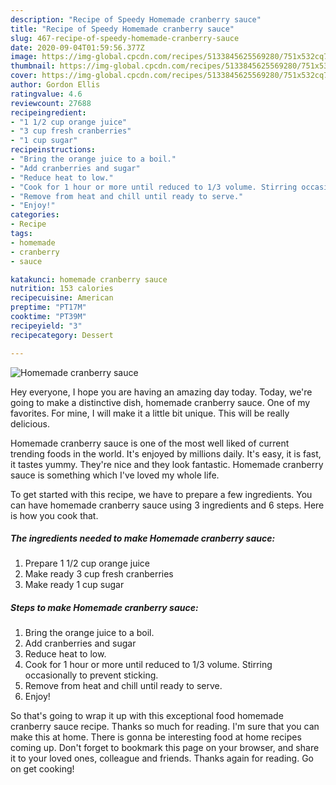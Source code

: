 ```yaml
---
description: "Recipe of Speedy Homemade cranberry sauce"
title: "Recipe of Speedy Homemade cranberry sauce"
slug: 467-recipe-of-speedy-homemade-cranberry-sauce
date: 2020-09-04T01:59:56.377Z
image: https://img-global.cpcdn.com/recipes/5133845625569280/751x532cq70/homemade-cranberry-sauce-recipe-main-photo.jpg
thumbnail: https://img-global.cpcdn.com/recipes/5133845625569280/751x532cq70/homemade-cranberry-sauce-recipe-main-photo.jpg
cover: https://img-global.cpcdn.com/recipes/5133845625569280/751x532cq70/homemade-cranberry-sauce-recipe-main-photo.jpg
author: Gordon Ellis
ratingvalue: 4.6
reviewcount: 27688
recipeingredient:
- "1 1/2 cup orange juice"
- "3 cup fresh cranberries"
- "1 cup sugar"
recipeinstructions:
- "Bring the orange juice to a boil."
- "Add cranberries and sugar"
- "Reduce heat to low."
- "Cook for 1 hour or more until reduced to 1/3 volume. Stirring occasionally to prevent sticking."
- "Remove from heat and chill until ready to serve."
- "Enjoy!"
categories:
- Recipe
tags:
- homemade
- cranberry
- sauce

katakunci: homemade cranberry sauce 
nutrition: 153 calories
recipecuisine: American
preptime: "PT17M"
cooktime: "PT39M"
recipeyield: "3"
recipecategory: Dessert

---
```



![Homemade cranberry sauce](https://img-global.cpcdn.com/recipes/5133845625569280/751x532cq70/homemade-cranberry-sauce-recipe-main-photo.jpg)

Hey everyone, I hope you are having an amazing day today. Today, we're going to make a distinctive dish, homemade cranberry sauce. One of my favorites. For mine, I will make it a little bit unique. This will be really delicious.

Homemade cranberry sauce is one of the most well liked of current trending foods in the world. It's enjoyed by millions daily. It's easy, it is fast, it tastes yummy. They're nice and they look fantastic. Homemade cranberry sauce is something which I've loved my whole life.




To get started with this recipe, we have to prepare a few ingredients. You can have homemade cranberry sauce using 3 ingredients and 6 steps. Here is how you cook that.

<!--inarticleads1-->

##### The ingredients needed to make Homemade cranberry sauce:

1. Prepare 1 1/2 cup orange juice
1. Make ready 3 cup fresh cranberries
1. Make ready 1 cup sugar




<!--inarticleads2-->

##### Steps to make Homemade cranberry sauce:

1. Bring the orange juice to a boil.
1. Add cranberries and sugar
1. Reduce heat to low.
1. Cook for 1 hour or more until reduced to 1/3 volume. Stirring occasionally to prevent sticking.
1. Remove from heat and chill until ready to serve.
1. Enjoy!




So that's going to wrap it up with this exceptional food homemade cranberry sauce recipe. Thanks so much for reading. I'm sure that you can make this at home. There is gonna be interesting food at home recipes coming up. Don't forget to bookmark this page on your browser, and share it to your loved ones, colleague and friends. Thanks again for reading. Go on get cooking!
